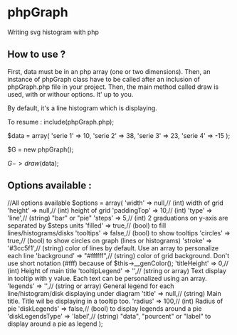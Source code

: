 phpGraph
========

Writing svg histogram with php

How to use ?
------------

First, data must be in an php array (one or two dimensions). 
Then, an instance of phpGraph class have to be called after an inclusion of phpGraph.php file in your project.
Then, the main method called draw is used, with or withour options. It' up to you.

By default, it's a line histogram which is displaying.

To resume :
  include(phpGraph.php);
  
  $data = array(
    'serie 1' => 10,
    'serie 2' => 38,
    'serie 3' => 23,
    'serie 4' => -15
  );
  
  $G = new phpGraph();
  
  $G->draw($data);
  
  Options available :
  -------------------
  
  //All options available
$options = array(
    'width' => null,// (int) width of grid
    'height' => null,// (int) height of grid
    'paddingTop' => 10,// (int)
    'type' => 'line',// (string) "bar" or "pie"
    'steps' => 5,// (int) 2 graduations on y-axis are separated by $steps units
    'filled' => true,// (bool) to fill lines/histograms/disks
    'tooltips' => false,// (bool) to show tooltips
    'circles' => true,// (bool) to show circles on graph (lines or histograms)
    'stroke' => '#3cc5f1',// (string) color of lines by default. Use an array to personalize each line
    'background' => "#ffffff",// (string) color of grid background. Don't use short notation (#fff) because of $this->__genColor();
    'titleHeight' => 0,// (int) Height of main title
    'tooltipLegend' => '',// (string or array) Text display in tooltip with y value. Each text can be personalized using an array.
    'legends' => '',// (string or array) General legend for each line/histogram/disk displaying under diagram
    'title' => null,// (string) Main title. Title wil be displaying in a tooltip too.
    'radius' => 100,// (int) Radius of pie
    'diskLegends' => false,// (bool) to display legends around a pie
    'diskLegendsType' => 'label',// (string) "data", "pourcent" or "label" to display around a pie as legend
);
